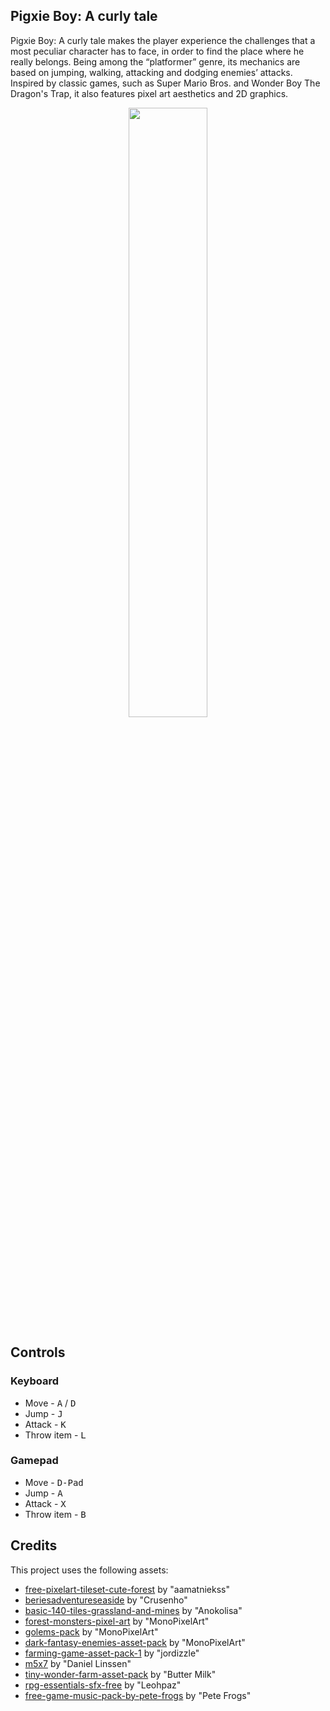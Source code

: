 ## Pigxie Boy: A curly tale
<p>
Pigxie Boy: A curly tale makes the player experience the challenges that a most peculiar
character has to face, in order to find the place where he really belongs. Being among the
“platformer” genre, its mechanics are based on jumping, walking, attacking and dodging
enemies’ attacks. Inspired by classic games, such as Super Mario Bros. and Wonder Boy
The Dragon's Trap, it also features pixel art aesthetics and 2D graphics. 
</p>
<p align="center">
<img src="gif_pigxie.gif" width="50%" height="50%"/>
</p>

## Controls
### Keyboard
* Move - <kbd>A</kbd> / <kbd>D</kbd>
* Jump - <kbd>J</kbd>
* Attack - <kbd>K</kbd>
* Throw item - <kbd>L</kbd>
### Gamepad
* Move - <kbd>D-Pad</kbd>
* Jump - <kbd>A</kbd>
* Attack - <kbd>X</kbd>
* Throw item - <kbd>B</kbd>

## Credits

This project uses the following assets:

  * [free-pixelart-tileset-cute-forest](https://aamatniekss.itch.io/free-pixelart-tileset-cute-forest) by "aamatniekss"
  * [beriesadventureseaside](https://crusenho.itch.io/beriesadventureseaside) by "Crusenho"
  * [basic-140-tiles-grassland-and-mines](https://anokolisa.itch.io/basic-140-tiles-grassland-and-mines) by "Anokolisa"
  * [forest-monsters-pixel-art](https://monopixelart.itch.io/forest-monsters-pixel-art) by "MonoPixelArt"
  * [golems-pack](https://monopixelart.itch.io/golems-pack) by "MonoPixelArt"
  * [dark-fantasy-enemies-asset-pack](https://monopixelart.itch.io/dark-fantasy-enemies-asset-pack) by "MonoPixelArt"
  * [farming-game-asset-pack-1](https://jordizzle.itch.io/farming-game-asset-pack-1) by "jordizzle"
  * [m5x7](https://managore.itch.io/m5x7) by "Daniel Linssen"
  * [tiny-wonder-farm-asset-pack](https://butterymilk.itch.io/tiny-wonder-farm-asset-pack) by "Butter Milk"
  * [rpg-essentials-sfx-free](https://leohpaz.itch.io/rpg-essentials-sfx-free) by "Leohpaz"
  * [free-game-music-pack-by-pete-frogs](https://pete-frogs.itch.io/free-game-music-pack-by-pete-frogs) by "Pete Frogs"
